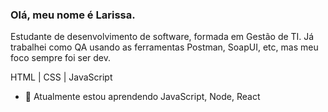 ### Olá, meu nome é Larissa.

Estudante de desenvolvimento de software, formada em Gestão de TI. 
Já trabalhei como QA usando as ferramentas Postman, SoapUI, etc, mas meu foco sempre foi ser dev.

HTML | CSS | JavaScript

- 🌱 Atualmente estou aprendendo JavaScript, Node, React 


